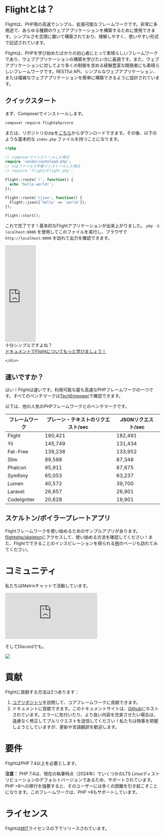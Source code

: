 # Flightとは？

Flightは、PHP用の高速でシンプル、拡張可能なフレームワークです。非常に多用途で、あらゆる種類のウェブアプリケーションを構築するために使用できます。シンプルさを念頭に置いて構築されており、理解しやすく、使いやすい形式で記述されています。

Flightは、PHPを学び始めたばかりの初心者にとって素晴らしいフレームワークであり、ウェブアプリケーションの構築を学びたい方に最適です。また、ウェブアプリケーションに対してより多くの制御を求める経験豊富な開発者にも素晴らしいフレームワークです。RESTful API、シンプルなウェブアプリケーション、または複雑なウェブアプリケーションを簡単に構築できるように設計されています。

## クイックスタート

まず、Composerでインストールします。

```bash
composer require flightphp/core
```

または、リポジトリのzipを[こちら](https://github.com/flightphp/core)からダウンロードできます。その後、以下のような基本的な `index.php` ファイルを持つことになります。

```php
<?php

// composerでインストールした場合
require 'vendor/autoload.php';
// zipファイルで手動インストールした場合
// require 'flight/Flight.php';

Flight::route('/', function() {
  echo 'hello world!';
});

Flight::route('/json', function() {
  Flight::json(['hello' => 'world']);
});

Flight::start();
```

これで完了です！基本的なFlightアプリケーションが出来上がりました。 `php -S localhost:8000` を使用してこのファイルを実行し、ブラウザで `http://localhost:8000` を訪れて出力を確認できます。

<div class="flight-block-video">
  <div class="row">
    <div class="col-12 col-md-6 position-relative video-wrapper">
      <iframe class="video-bg" width="100vw" height="315" src="https://www.youtube.com/embed/VCztp1QLC2c?si=W3fSWEKmoCIlC7Z5" title="YouTube動画プレーヤー" frameborder="0" allow="accelerometer; autoplay; clipboard-write; encrypted-media; gyroscope; picture-in-picture; web-share" allowfullscreen></iframe>
    </div>
    <div class="col-12 col-md-6 text-center mt-5 pt-5">
      <span class="fligth-title-video">十分シンプルですよね？</span>
      <br>
      <a href="https://docs.flightphp.com/learn">ドキュメントでFlightについてもっと学びましょう！</a>

    </div>
  </div>
</div>

## 速いですか？

はい！Flightは速いです。利用可能な最も高速なPHPフレームワークの一つです。すべてのベンチマークは[TechEmpower](https://www.techempower.com/benchmarks/#section=data-r18&hw=ph&test=frameworks)で確認できます。

以下は、他の人気のPHPフレームワークとのベンチマークです。

| フレームワーク | プレーン・テキストのリクエスト/sec | JSONリクエスト/sec |
| --------- | ------------ | ------------ |
| Flight      | 190,421    | 182,491 |
| Yii         | 145,749    | 131,434 |
| Fat-Free    | 139,238	   | 133,952 |
| Slim        | 89,588     | 87,348  |
| Phalcon     | 95,911     | 87,675  |
| Symfony     | 65,053     | 63,237  |
| Lumen	      | 40,572     | 39,700  |
| Laravel     | 26,657     | 26,901  |
| CodeIgniter | 20,628     | 19,901  |

## スケルトン/ボイラープレートアプリ

Flightフレームワークを使い始めるためのサンプルアプリがあります。 [flightphp/skeleton](https://github.com/flightphp/skeleton)にアクセスして、使い始める方法を確認してください！また、Flightでできることのインスピレーションを得られる[例](examples)のページも訪れてみてください。

# コミュニティ

私たちはMatrixチャットで活動しています。

[![Matrix](https://img.shields.io/matrix/flight-php-framework%3Amatrix.org?server_fqdn=matrix.org&style=social&logo=matrix)](https://matrix.to/#/#flight-php-framework:matrix.org)

そしてDiscordでも。

[![](https://dcbadge.limes.pink/api/server/https://discord.gg/Ysr4zqHfbX)](https://discord.gg/Ysr4zqHfbX)

# 貢献

Flightに貢献する方法は2つあります：

1. [コアリポジトリ](https://github.com/flightphp/core)を訪問して、コアフレームワークに貢献できます。
2. ドキュメントに貢献できます。このドキュメントサイトは、[Github](https://github.com/flightphp/docs)にホストされています。エラーに気付いたり、より良い内容を充実させたい場合は、遠慮なく修正してプルリクエストを送信してください！私たちは物事を把握しようとしていますが、更新や言語翻訳を歓迎します。

# 要件

FlightはPHP 7.4以上を必要とします。

**注意：** PHP 7.4は、現在の執筆時点（2024年）でいくつかのLTS Linuxディストリビューションのデフォルトバージョンであるため、サポートされています。PHP >8への移行を強要すると、そのユーザーには多くの困難を引き起こすことになります。このフレームワークは、PHP >8もサポートしています。

# ライセンス

Flightは[MIT](https://github.com/flightphp/core/blob/master/LICENSE)ライセンスの下でリリースされています。